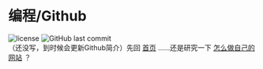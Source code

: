 # 编程/Github
![license](https://img.shields.io/github/license/Guleixibian2009/guleixibian2009.github.io)
![GitHub last commit](https://img.shields.io/github/last-commit/Guleixibian2009/guleixibian2009.github.io)  
（还没写，到时候会更新Github简介）先回 [首页](https://guleixibian2009.github.io/) ......还是研究一下 [怎么做自己的网站](https://guleixibian2009.github.io/Code/Github/01/) ？